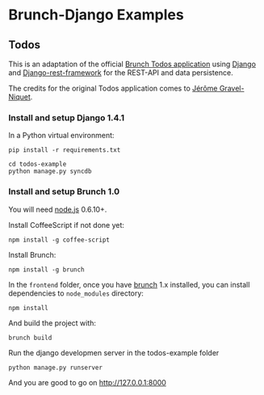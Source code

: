 # Brunch-Django Examples

## Todos

This is an adaptation of the official
[Brunch Todos application](https://github.com/brunch/todos) using
[Django](http://djangoproject.com) and
[Django-rest-framework](http://django-rest-framework.org/) for the
REST-API and data persistence.

The credits for the original Todos application comes to
[Jérôme Gravel-Niquet](http://jgn.me/).

### Install and setup Django 1.4.1

In a Python virtual environment:

    pip install -r requirements.txt
    
    cd todos-example
    python manage.py syncdb

### Install and setup Brunch 1.0

You will need [node.js](http://nodejs.org/) 0.6.10+.

Install CoffeeScript if not done yet:

    npm install -g coffee-script

Install Brunch:

    npm install -g brunch

In the `frontend` folder, once you have
[brunch](https://github.com/brunch) 1.x installed, you can install
dependencies to `node_modules` directory:

    npm install
    
And build the project with:

    brunch build

Run the django developmen server in the todos-example folder

    python manage.py runserver

And you are good to go on http://127.0.0.1:8000
